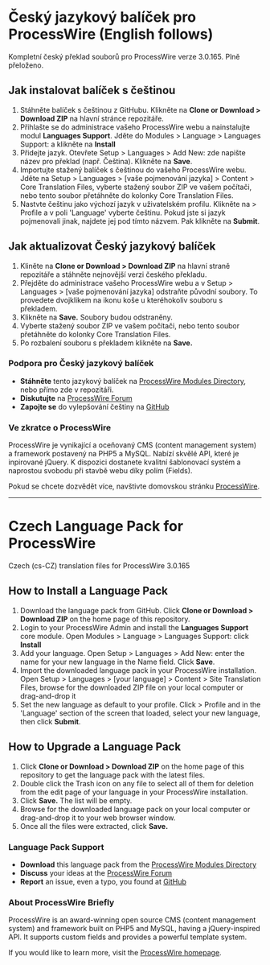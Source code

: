 # Český jazykový balíček pro ProcessWire (English follows)

Kompletní český překlad souborů pro ProcessWire verze 3.0.165.
Plně přeloženo.

## Jak instalovat balíček s češtinou

1. Stáhněte balíček s češtinou z GitHubu.
   Klikněte na **Clone or Download > Download ZIP** na hlavní stránce repozitáře.
2. Přihlašte se do administrace vašeho ProcessWire webu a nainstalujte modul **Languages Support**.
   Jděte do Modules > Language > Languages Support: a klikněte na **Install**
3. Přidejte jazyk.
   Otevřete Setup > Languages > Add New: zde napište název pro překlad (např. Čeština). Klikněte na **Save**.
4. Importujte stažený balíček s češtinou do vašeho ProcessWire webu.
   Jděte na Setup > Languages > [vaše pojmenování jazyka] > Content > Core Translation Files,
   vyberte stažený soubor ZIP ve vašem počítači, nebo tento soubor přetáhněte do kolonky Core Translation Files.
5. Nastvte češtinu jako výchozí jazyk v uživatelském profilu.
   Klikněte na <i class="icon-wrench"></i> > Profile a v poli 'Language' vyberte češtinu. Pokud jste si jazyk pojmenovali jinak, najdete jej pod tímto názvem. Pak klikněte na **Submit**.


## Jak aktualizovat Český jazykový balíček

1. Kliněte na **Clone or Download > Download ZIP** na hlavní straně repozitáře a stáhněte nejnovější verzi českého překladu.
2. Přejděte do administrace vašeho ProcessWire webu a v Setup > Languages > [vaše pojmenování jazyka] odstraňte původní soubory. To provedete dvojklikem na ikonu koše u kteréhokoliv souboru s překladem.
3. Klikněte na **Save.** Soubory budou odstraněny.
4. Vyberte stažený soubor ZIP ve vašem počítači, nebo tento soubor přetáhněte do kolonky Core Translation Files.
5. Po rozbalení souboru s překladem klikněte na **Save.**


### Podpora pro Český jazykový balíček

- **Stáhněte** tento jazykový balíček na [ProcessWire Modules Directory](http://modules.processwire.com/modules/czech/), nebo přímo zde v repozitáři.
- **Diskutujte** na [ProcessWire Forum](https://processwire.com/talk/topic/2650-czech-cs-cz/)
- **Zapojte se** do vylepšování češtiny na [GitHub](https://github.com/PavelTajdus/ProcessWire-Czech-Language-Pack/issues)


### Ve zkratce o ProcessWire

ProcessWire je vynikající a oceňovaný CMS (content management system)
a framework postavený na PHP5 a MySQL. Nabízí skvělé API, které je inpirované jQuery. K dispozici dostanete kvalitní šablonovací systém a naprostou svobodu při stavbě webu díky polím (Fields).

Pokud se chcete dozvědět více, navštivte domovskou stránku [ProcessWire](http://processwire.com/).

---

# Czech Language Pack for ProcessWire

Czech (cs-CZ) translation files for ProcessWire 3.0.165

## How to Install a Language Pack

1. Download the language pack from GitHub.
   Click **Clone or Download > Download ZIP** on the home page of this repository.
2. Login to your ProcessWire Admin and install the **Languages Support** core module.
   Open Modules > Language > Languages Support: click **Install**
3. Add your language.
   Open Setup > Languages > Add New: enter the name for your new language in the Name field. Click **Save**.
4. Import the downloaded language pack in your ProcessWire installation.
   Open Setup > Languages > [your language] > Content > Site Translation Files,
   browse for the downloaded ZIP file on your local computer or drag-and-drop it
5. Set the new language as default to your profile.
   Click <i class="icon-wrench"></i> > Profile and in the 'Language' section of the screen that loaded, select your new language, then click **Submit**.


## How to Upgrade a Language Pack

1. Click **Clone or Download > Download ZIP** on the home page of this repository to get the language pack with the latest files.
2. Double click the Trash icon on any file to select all of them for deletion from the edit page of your language in your ProcessWire installation.
3. Click **Save.** The list will be empty.
4. Browse for the downloaded language pack on your local computer or drag-and-drop it to your web browser window.
5. Once all the files were extracted, click **Save.**


### Language Pack Support

- **Download** this language pack from the [ProcessWire Modules Directory](http://modules.processwire.com/modules/czech/)
- **Discuss** your ideas at the [ProcessWire Forum](https://processwire.com/talk/topic/2650-czech-cs-cz/)
- **Report** an issue, even a typo, you found at [GitHub](https://github.com/PavelTajdus/ProcessWire-Czech-Language-Pack/issues)


### About ProcessWire Briefly

ProcessWire is an award-winning open source CMS (content management system)
and framework built on PHP5 and MySQL, having a jQuery-inspired API. It supports custom fields and provides a powerful template system.

If you would like to learn more, visit the [ProcessWire homepage](http://processwire.com/).
